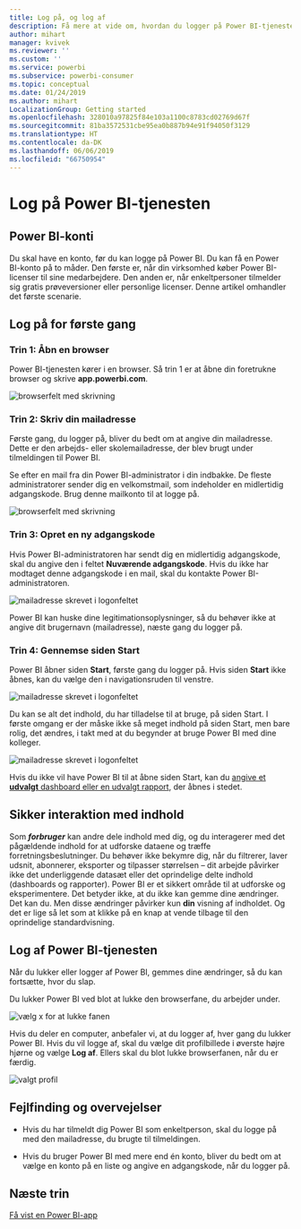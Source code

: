 ```yaml
---
title: Log på, og log af
description: Få mere at vide om, hvordan du logger på Power BI-tjenesten på internettet, og hvordan du logger af.
author: mihart
manager: kvivek
ms.reviewer: ''
ms.custom: ''
ms.service: powerbi
ms.subservice: powerbi-consumer
ms.topic: conceptual
ms.date: 01/24/2019
ms.author: mihart
LocalizationGroup: Getting started
ms.openlocfilehash: 328010a97825f84e103a1100c8783cd02769d67f
ms.sourcegitcommit: 81ba3572531cbe95ea0b887b94e91f94050f3129
ms.translationtype: HT
ms.contentlocale: da-DK
ms.lasthandoff: 06/06/2019
ms.locfileid: "66750954"
---
```

# <a name="sign-in-to-power-bi-service"></a>Log på Power BI-tjenesten

## <a name="power-bi-accounts"></a>Power BI-konti
Du skal have en konto, før du kan logge på Power BI. Du kan få en Power BI-konto på to måder. Den første er, når din virksomhed køber Power BI-licenser til sine medarbejdere. Den anden er, når enkeltpersoner tilmelder sig gratis prøveversioner eller personlige licenser. Denne artikel omhandler det første scenarie.

## <a name="sign-in-for-the-first-time"></a>Log på for første gang

### <a name="step-one-open-a-browser"></a>Trin 1: Åbn en browser
Power BI-tjenesten kører i en browser.  Så trin 1 er at åbne din foretrukne browser og skrive **app.powerbi.com**.

![browserfelt med skrivning](media/end-user-sign-in/power-bi-sign-in.png)

### <a name="step-two-type-your-email-address"></a>Trin 2: Skriv din mailadresse
Første gang, du logger på, bliver du bedt om at angive din mailadresse.  Dette er den arbejds- eller skolemailadresse, der blev brugt under tilmeldingen til Power BI.  

Se efter en mail fra din Power BI-administrator i din indbakke. De fleste administratorer sender dig en velkomstmail, som indeholder en midlertidig adgangskode. Brug denne mailkonto til at logge på. 

![browserfelt med skrivning](media/end-user-sign-in/power-bi-email2.png)


 
### <a name="step-three-create-a-new-password"></a>Trin 3: Opret en ny adgangskode
Hvis Power BI-administratoren har sendt dig en midlertidig adgangskode, skal du angive den i feltet **Nuværende adgangskode**. Hvis du ikke har modtaget denne adgangskode i en mail, skal du kontakte Power BI-administratoren.

![mailadresse skrevet i logonfeltet](media/end-user-sign-in/power-bi-login2.png)

Power BI kan huske dine legitimationsoplysninger, så du behøver ikke at angive dit brugernavn (mailadresse), næste gang du logger på. 

### <a name="step-four-review-your-home-page"></a>Trin 4: Gennemse siden Start
Power BI åbner siden **Start**, første gang du logger på. Hvis siden **Start** ikke åbnes, kan du vælge den i navigationsruden til venstre. 

![mailadresse skrevet i logonfeltet](media/end-user-sign-in/power-bi-home-select.png)

Du kan se alt det indhold, du har tilladelse til at bruge, på siden Start. I første omgang er der måske ikke så meget indhold på siden Start, men bare rolig, det ændres, i takt med at du begynder at bruge Power BI med dine kolleger. 

![mailadresse skrevet i logonfeltet](media/end-user-sign-in/power-bi-home2.png)

Hvis du ikke vil have Power BI til at åbne siden Start, kan du [angive et **udvalgt** dashboard eller en udvalgt rapport](end-user-featured.md), der åbnes i stedet. 

## <a name="safely-interact-with-content"></a>Sikker interaktion med indhold
Som ***forbruger*** kan andre dele indhold med dig, og du interagerer med det pågældende indhold for at udforske dataene og træffe forretningsbeslutninger.  Du behøver ikke bekymre dig, når du filtrerer, laver udsnit, abonnerer, eksporter og tilpasser størrelsen – dit arbejde påvirker ikke det underliggende datasæt eller det oprindelige delte indhold (dashboards og rapporter). Power BI er et sikkert område til at udforske og eksperimentere. Det betyder ikke, at du ikke kan gemme dine ændringer. Det kan du. Men disse ændringer påvirker kun **din** visning af indholdet. Og det er lige så let som at klikke på en knap at vende tilbage til den oprindelige standardvisning.

## <a name="sign-out-of-power-bi-service"></a>Log af Power BI-tjenesten
Når du lukker eller logger af Power BI, gemmes dine ændringer, så du kan fortsætte, hvor du slap.

Du lukker Power BI ved blot at lukke den browserfane, du arbejder under. 

![vælg x for at lukke fanen](media/end-user-sign-in/power-bi-close.png) 

Hvis du deler en computer, anbefaler vi, at du logger af, hver gang du lukker Power BI.  Hvis du vil logge af, skal du vælge dit profilbillede i øverste højre hjørne og vælge **Log af**. Ellers skal du blot lukke browserfanen, når du er færdig.

![valgt profil](media/end-user-sign-in/power-bi-sign-out.png) 

## <a name="troubleshooting-and-considerations"></a>Fejlfinding og overvejelser
- Hvis du har tilmeldt dig Power BI som enkeltperson, skal du logge på med den mailadresse, du brugte til tilmeldingen.

- Hvis du bruger Power BI med mere end én konto, bliver du bedt om at vælge en konto på en liste og angive en adgangskode, når du logger på. 

## <a name="next-steps"></a>Næste trin
[Få vist en Power BI-app](end-user-app-view.md)
